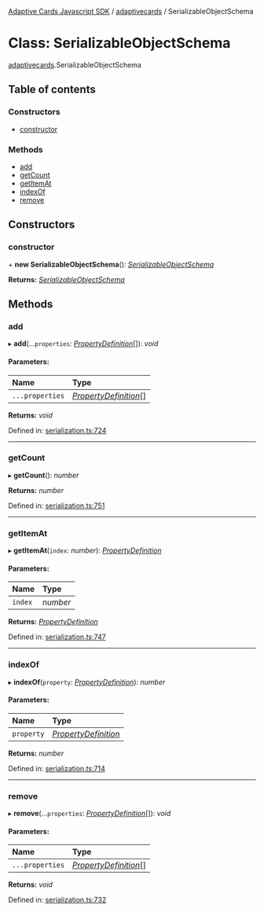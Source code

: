[Adaptive Cards Javascript SDK](../README.md) / [adaptivecards](../modules/adaptivecards.md) / SerializableObjectSchema

# Class: SerializableObjectSchema

[adaptivecards](../modules/adaptivecards.md).SerializableObjectSchema

## Table of contents

### Constructors

- [constructor](adaptivecards.serializableobjectschema.md#constructor)

### Methods

- [add](adaptivecards.serializableobjectschema.md#add)
- [getCount](adaptivecards.serializableobjectschema.md#getcount)
- [getItemAt](adaptivecards.serializableobjectschema.md#getitemat)
- [indexOf](adaptivecards.serializableobjectschema.md#indexof)
- [remove](adaptivecards.serializableobjectschema.md#remove)

## Constructors

### constructor

\+ **new SerializableObjectSchema**(): [_SerializableObjectSchema_](serialization.serializableobjectschema.md)

**Returns:** [_SerializableObjectSchema_](serialization.serializableobjectschema.md)

## Methods

### add

▸ **add**(...`properties`: [_PropertyDefinition_](serialization.propertydefinition.md)[]): _void_

#### Parameters:

| Name            | Type                                                          |
| :-------------- | :------------------------------------------------------------ |
| `...properties` | [_PropertyDefinition_](serialization.propertydefinition.md)[] |

**Returns:** _void_

Defined in: [serialization.ts:724](https://github.com/microsoft/AdaptiveCards/blob/0938a1f10/source/nodejs/adaptivecards/src/serialization.ts#L724)

---

### getCount

▸ **getCount**(): _number_

**Returns:** _number_

Defined in: [serialization.ts:751](https://github.com/microsoft/AdaptiveCards/blob/0938a1f10/source/nodejs/adaptivecards/src/serialization.ts#L751)

---

### getItemAt

▸ **getItemAt**(`index`: _number_): [_PropertyDefinition_](serialization.propertydefinition.md)

#### Parameters:

| Name    | Type     |
| :------ | :------- |
| `index` | _number_ |

**Returns:** [_PropertyDefinition_](serialization.propertydefinition.md)

Defined in: [serialization.ts:747](https://github.com/microsoft/AdaptiveCards/blob/0938a1f10/source/nodejs/adaptivecards/src/serialization.ts#L747)

---

### indexOf

▸ **indexOf**(`property`: [_PropertyDefinition_](serialization.propertydefinition.md)): _number_

#### Parameters:

| Name       | Type                                                        |
| :--------- | :---------------------------------------------------------- |
| `property` | [_PropertyDefinition_](serialization.propertydefinition.md) |

**Returns:** _number_

Defined in: [serialization.ts:714](https://github.com/microsoft/AdaptiveCards/blob/0938a1f10/source/nodejs/adaptivecards/src/serialization.ts#L714)

---

### remove

▸ **remove**(...`properties`: [_PropertyDefinition_](serialization.propertydefinition.md)[]): _void_

#### Parameters:

| Name            | Type                                                          |
| :-------------- | :------------------------------------------------------------ |
| `...properties` | [_PropertyDefinition_](serialization.propertydefinition.md)[] |

**Returns:** _void_

Defined in: [serialization.ts:732](https://github.com/microsoft/AdaptiveCards/blob/0938a1f10/source/nodejs/adaptivecards/src/serialization.ts#L732)
